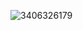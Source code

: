 

![3406326179](https://user-images.githubusercontent.com/55863344/117395346-f12d6e00-af21-11eb-89e3-371091729482.jpg)
